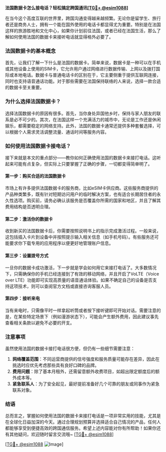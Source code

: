 **法国数据卡怎么接电话？轻松搞定跨国通讯[[TG💪+ @esim1088](https://t.me/s/esim1088)]**

在当今这个高度互联的世界里，跨国沟通变得越来越频繁。无论你是留学生、旅行者还是商务人士，拥有一个能在国外使用的电话卡都显得尤为重要。特别是在法国这样的旅游胜地和文化中心，如果你计划前往法国，或者已经在法国生活，那么了解如何使用法国的数据卡来接听电话就显得格外必要了。

### 法国数据卡的基本概念

首先，让我们了解一下什么是法国的数据卡。简单来说，数据卡是一种可以在手机或其他设备上使用的SIM卡，它允许用户通过网络进行数据传输、上网以及拨打国际或本地电话。数据卡与普通电话卡的区别在于，它主要侧重于提供互联网连接，同时也支持语音通话功能。对于那些需要在法国保持联络的人来说，选择一款合适的数据卡至关重要。

### 为什么选择法国数据卡？

选择法国数据卡的原因有很多。首先，当你身处异国他乡时，保持与家人朋友的联系是必不可少的。其次，在法国这样一个充满活力的城市中，无论是工作还是休闲娱乐，都需要稳定的网络支持。此外，法国的数据卡通常还提供多种套餐选择，可以根据个人需求灵活调整流量、通话时间等服务内容。

### 如何使用法国数据卡接电话？

接下来就是本文的重点部分——教你如何正确使用法国的数据卡来接打电话。这听起来可能有点复杂，但实际上只要掌握了正确的步骤，一切都变得简单明了。

#### 第一步：购买合适的法国数据卡

市场上有许多提供法国数据卡的服务商，比如eSIM卡供应商。这些服务商提供的产品种类繁多，既有针对短期访问用户的临时解决方案，也有适合长期居住者的永久性选项。购买前，请务必确认该服务是否覆盖你所需的国家和地区，并且了解其费用结构是否透明合理。

#### 第二步：激活你的数据卡

收到新买的法国数据卡后，你需要按照说明书上的指示完成激活过程。一般来说，这包括插入卡片到设备中并按照提示输入相关信息（如手机号码）。有些服务还可能要求你下载专用的应用程序以便更好地管理账户信息。

#### 第三步：设置拨号方式

一旦你的数据卡成功激活，下一步就是学会如何用它来接打电话了。大多数情况下，只需确保你的手机已经连接到了有效的移动网络，并且开启了VoLTE（Voice over LTE）功能即可实现高质量的语音通话体验。如果不确定自己的设备是否支持这项技术，则可以查阅官方文档或直接咨询客服人员。

#### 第四步：接听来电

当有来电时，只需像平时一样拿起听筒或者按下接听键即可开始对话。需要注意的是，在某些特定场景下（例如漫游状态下），可能会产生额外费用，因此建议事先查看相关条款以避免不必要的开支。

### 注意事项

虽然使用法国的数据卡接打电话很方便，但仍有一些细节需要注意：

1. **网络覆盖范围**：不同运营商提供的信号强度和服务质量可能存在差异，因此在挑选时应优先考虑那些具有良好口碑的品牌。
2. **费用问题**：除了基本月租外，还需留意额外收费项目，如超出限定额度后的额外成本等。
3. **紧急联系人**：为了安全起见，最好提前准备好几个可靠的朋友或同事作为紧急联系对象。

### 结语

总而言之，掌握如何使用法国的数据卡来接打电话是一项非常实用的技能，尤其是在全球化日益加深的今天。通过合理规划预算并选择适合自己情况的产品，任何人都能够享受到便捷高效的跨国通信服务。希望上述内容能对你有所帮助！如果你还有其他疑问，欢迎随时留言交流哦~ [[TG💪+ @esim1088](https://t.me/s/esim1088)]

[[TG💪+ @esim1088](https://t.me/s/esim1088) ![Image](https://i.postimg.cc/4NQfJmqS/Snipaste-2025-05-13-00-14-12.png)]